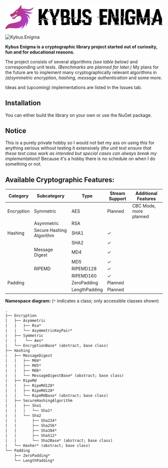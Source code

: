 ![Kybus Enigma](docs/logo.svg)

![Kybus.Enigma](https://github.com/dschemp/kybus-enigma/workflows/Kybus.Enigma/badge.svg)

**Kybus Enigma is a cryptographic library project started out of curiosity, fun and for educational reasons.**

The project consists of several algorithms *(see table below)* and corresponding unit tests. *(Benchmarks are planned for later.)*
My plans for the future are to implement many cryptographically relevant algorithms in *(a)symmetric encryption, hashing, message authentication* and some more.

Ideas and (upcoming) implementations are listed in the Issues tab.

## Installation
You can either build the library on your own or use the NuGet package.

## Notice
This is a purely private hobby so I would not bet my ass on using this for anything serious without testing it extensively *(the unit test ensure that these test case work as intended but special cases can always break my implementation)*!
Because it's a hobby there is no schedule on when I do something or not.

## Available Cryptographic Features:

| Category   | Subcategory              | Type          | Stream Support | Additional Features    |
|------------|--------------------------|---------------|----------------|------------------------|
| Encryption | Symmetric                | AES           |   Planned      | CBC Mode, more planned |
|            | Asymmetric               | RSA           |                |                        |
| Hashing    | Secure Hashing Algorithm | SHA1          |        ✓       |                        |
|            |                          | SHA2          |        ✓       |                        |
|            | Message Digest           | MD4           |        ✓       |                        |
|            |                          | MD5           |        ✓       |                        |
|            | RIPEMD                   | RIPEMD128     |        ✓       |                        |
|            |                          | RIPEMD160     |        ✓       |                        |
| Padding    |                          | ZeroPadding   |   Planned      |                        |
|            |                          | LengthPadding |   Planned      |                        |

**Namespace diagram:** (`*` indicates a class; only accessible classes shown)
```
.
├── Encryption
|   ├── Asymmetric
|   |   ├── Rsa*
|   |   └── AsymmetricKeyPair*
|   ├── Symmetric
|   |    └── Aes*
|   └── EncryptionBase* (abstract, base class)
├── Hashing
|   ├── MessageDigest
|   |   ├── Md4*
|   |   ├── Md5*
|   |   ├── Md6*
|   |   └── MessageDigestBase* (abstract; base class)
|   ├── RipeMd
|   |   ├── RipeMd128*
|   |   ├── RipeMd128*
|   |   └── RipeMdBase* (abstract; base class)
|   ├── SecureHashingAlgorithm
|   |   ├── Sha1
|   |   |   └── Sha1*
|   |   └── Sha2
|   |       ├── Sha224*
|   |       ├── Sha256*
|   |       ├── Sha384*
|   |       ├── Sha512*
|   |       └── Sha2Base* (abstract; base class)
|   └── Hasher* (abstract; base class)
└── Padding
    ├── ZeroPadding*
    └── LengthPadding*
```
